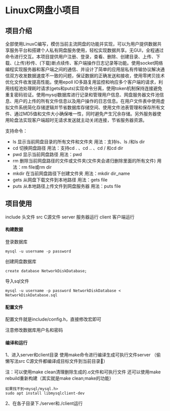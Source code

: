 # LinuxC网盘小项目

## 项目介绍

全部使用LinuxC编写，模仿当前主流网盘的功能并实现，可以为用户提供数据共享服务平台和搭建个人私有网盘服务使用，轻松实现数据共享。无GUI，全程通过命令进行交互。本项目提供用户注册、登录，查看、删除、创建目录、上传、下载、(上传)秒传、(下载)断点续传、客户端操作日志记录等功能。使用socket网络编程实现服务器和客户端之间的通信、并设计了简单的应用层私有传输协议解决通信双方收发数据速度不一致的问题，保证数据的正确发送和接收，使用零拷贝技术优化文件收发提高性能。使用epoll IO多路复用监控和响应多个客户端的请求，利用线程池处理耗时请求(gets和puts)实现命令分离，使用token机制保持连接避免重复密码验证。使用mysql数据库进行记录和管理用户信息、网盘服务器文件池信息、用户的上传的所有文件信息以及用户操作的日志信息。在用户文件表中使用虚拟文件系统简化存储逻辑并节省数据库存储空间、使用文件池表管理和保存所有文件、通过MD5值和文件大小确保唯一性，同时避免产生冗余存储。另外服务器使用轮盘法实现客户端超时无请求发送就主动关闭连接，节省服务器资源。

支持命令：

- ls  显示当前网盘目录的所有文件和文件夹   用法：支持ls、ls /和ls dir
- cd  切换网盘路径      用法：支持cd . 、cd .. 、cd / 和cd dir
- pwd 显示当前网盘路径  用法：pwd
- rm 删除当前网盘路径的文件或文件夹(文件夹会递归删除里面的所有文件)  用法：rm file或rm dir
- mkdir 在当前网盘路径下创建文件夹  用法：mkdir dir_name
- gets 从网盘下载文件到本地路径 用法：gets file
- puts 从本地路径上传文件到网盘服务器  用法：puts file

## 项目使用

include 头文件      src C源文件       server 服务器运行       client 客户端运行

#### 构建数据

登录数据库 

```
mysql -u username -p password
```

创建网盘数据库 

```
create database NetworkDiskDatabase;
```

导入sql文件 

```
mysql -u username -p password NetworkDiskDatabase < NetworkDiskDatabase.sql
```

#### 配置文件

配置文件就是include/config.h，直接修改宏即可

注意修改数据库用户名和密码

#### 编译和运行

1、进入server和client目录  使用make命令进行编译生成可执行文件server （偷懒写法src C源文件都编译成目标文件到当前目录🤣）

注：可以使用make clean清理删除生成的.o文件和可执行文件      还可以使用make rebuild重新构建（其实就是make clean;make的功能）

```
如果找不到<mysql/mysql.h>
sudo apt install libmysqlclient-dev
```

2、在各子目录下./server和./client运行